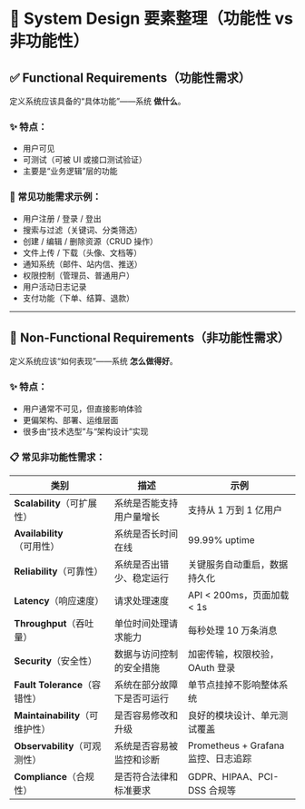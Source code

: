 # 🧩 System Design 要素整理（功能性 vs 非功能性）

## ✅ Functional Requirements（功能性需求）

定义系统应该具备的“具体功能”——系统 **做什么**。

### ✨ 特点：
- 用户可见
- 可测试（可被 UI 或接口测试验证）
- 主要是“业务逻辑”层的功能

### 🔧 常见功能需求示例：

- 用户注册 / 登录 / 登出
- 搜索与过滤（关键词、分类筛选）
- 创建 / 编辑 / 删除资源（CRUD 操作）
- 文件上传 / 下载（头像、文档等）
- 通知系统（邮件、站内信、推送）
- 权限控制（管理员、普通用户）
- 用户活动日志记录
- 支付功能（下单、结算、退款）

---

## 🚀 Non-Functional Requirements（非功能性需求）

定义系统应该“如何表现”——系统 **怎么做得好**。

### ✨ 特点：
- 用户通常不可见，但直接影响体验
- 更偏架构、部署、运维层面
- 很多由“技术选型”与“架构设计”实现

### 📋 常见非功能性需求：

| 类别 | 描述 | 示例 |
|------|------|------|
| **Scalability**（可扩展性） | 系统是否能支持用户量增长 | 支持从 1 万到 1 亿用户 |
| **Availability**（可用性） | 系统是否长时间在线 | 99.99% uptime |
| **Reliability**（可靠性） | 系统是否出错少、稳定运行 | 关键服务自动重启，数据持久化 |
| **Latency**（响应速度） | 请求处理速度 | API < 200ms，页面加载 < 1s |
| **Throughput**（吞吐量） | 单位时间处理请求能力 | 每秒处理 10 万条消息 |
| **Security**（安全性） | 数据与访问控制的安全措施 | 加密传输，权限校验，OAuth 登录 |
| **Fault Tolerance**（容错性） | 系统在部分故障下是否可运行 | 单节点挂掉不影响整体系统 |
| **Maintainability**（可维护性） | 是否容易修改和升级 | 良好的模块设计、单元测试覆盖 |
| **Observability**（可观测性） | 系统是否容易被监控和诊断 | Prometheus + Grafana 监控、日志追踪 |
| **Compliance**（合规性） | 是否符合法律和标准要求 | GDPR、HIPAA、PCI-DSS 合规等 |
